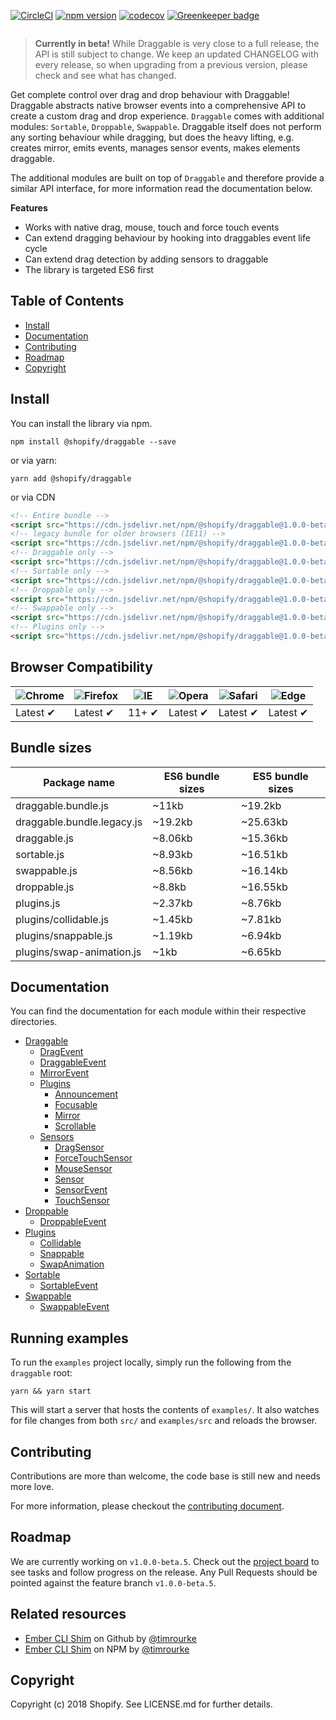 [![CircleCI](https://circleci.com/gh/Shopify/draggable/tree/master.svg?style=shield)](https://circleci.com/gh/Shopify/draggable/tree/master)
[![npm version](https://badge.fury.io/js/%40shopify%2Fdraggable.svg)](https://badge.fury.io/js/%40shopify%2Fdraggable)
[![codecov](https://codecov.io/gh/Shopify/draggable/branch/v1.0.0-beta.5/graph/badge.svg)](https://codecov.io/gh/Shopify/draggable)
[![Greenkeeper badge](https://badges.greenkeeper.io/Shopify/draggable.svg)](https://greenkeeper.io/)

<a href="https://shopify.github.io/draggable" title="Visit Draggable website">
  <img src="https://user-images.githubusercontent.com/643944/35602291-99e2c56e-0605-11e8-847f-95f1f6be1610.jpg" alt="">
</a>

> **Currently in beta!** While Draggable is very close to a full release, the API is still subject to change. We keep an updated CHANGELOG with every release, so when upgrading from a previous version, please check and see what has changed.

Get complete control over drag and drop behaviour with Draggable! Draggable abstracts
native browser events into a comprehensive API to create a custom drag and drop experience.
`Draggable` comes with additional modules: `Sortable`, `Droppable`, `Swappable`. Draggable
itself does not perform any sorting behaviour while dragging, but does the heavy lifting, e.g.
creates mirror, emits events, manages sensor events, makes elements draggable.

The additional modules are built on top of `Draggable` and therefore provide a similar API
interface, for more information read the documentation below.

**Features**

* Works with native drag, mouse, touch and force touch events
* Can extend dragging behaviour by hooking into draggables event life cycle
* Can extend drag detection by adding sensors to draggable
* The library is targeted ES6 first

## Table of Contents

* [Install](#install)
* [Documentation](#documentation)
* [Contributing](#contributing)
* [Roadmap](#roadmap)
* [Copyright](#copyright)

## Install

You can install the library via npm.

```
npm install @shopify/draggable --save
```

or via yarn:

```
yarn add @shopify/draggable
```

or via CDN

```html
<!-- Entire bundle -->
<script src="https://cdn.jsdelivr.net/npm/@shopify/draggable@1.0.0-beta.5/lib/draggable.bundle.js"></script>
<!-- legacy bundle for older browsers (IE11) -->
<script src="https://cdn.jsdelivr.net/npm/@shopify/draggable@1.0.0-beta.5/lib/draggable.bundle.legacy.js"></script>
<!-- Draggable only -->
<script src="https://cdn.jsdelivr.net/npm/@shopify/draggable@1.0.0-beta.5/lib/draggable.js"></script>
<!-- Sortable only -->
<script src="https://cdn.jsdelivr.net/npm/@shopify/draggable@1.0.0-beta.5/lib/sortable.js"></script>
<!-- Droppable only -->
<script src="https://cdn.jsdelivr.net/npm/@shopify/draggable@1.0.0-beta.5/lib/droppable.js"></script>
<!-- Swappable only -->
<script src="https://cdn.jsdelivr.net/npm/@shopify/draggable@1.0.0-beta.5/lib/swappable.js"></script>
<!-- Plugins only -->
<script src="https://cdn.jsdelivr.net/npm/@shopify/draggable@1.0.0-beta.5/lib/plugins.js"></script>
```

## Browser Compatibility

| ![Chrome](https://raw.github.com/alrra/browser-logos/master/src/chrome/chrome_48x48.png) | ![Firefox](https://raw.github.com/alrra/browser-logos/master/src/firefox/firefox_48x48.png) | ![IE](https://raw.github.com/alrra/browser-logos/master/src/archive/internet-explorer_9-11/internet-explorer_9-11_48x48.png) | ![Opera](https://raw.github.com/alrra/browser-logos/master/src/opera/opera_48x48.png) | ![Safari](https://raw.github.com/alrra/browser-logos/master/src/safari/safari_48x48.png) | ![Edge](https://raw.github.com/alrra/browser-logos/master/src/edge/edge_48x48.png) |
| ---------------------------------------------------------------------------------------- | ------------------------------------------------------------------------------------------- | ---------------------------------------------------------------------------------------------------------------------------- | ------------------------------------------------------------------------------------- | ---------------------------------------------------------------------------------------- | ---------------------------------------------------------------------------------- |
| Latest ✔                                                                                 | Latest ✔                                                                                    | 11+ ✔                                                                                                                        | Latest ✔                                                                              | Latest ✔                                                                                 | Latest ✔                                                                           |

## Bundle sizes

| Package name               | ES6 bundle sizes | ES5 bundle sizes |
| -------------------------- | ---------------- | ---------------- |
| draggable.bundle.js        | ~11kb            | ~19.2kb          |
| draggable.bundle.legacy.js | ~19.2kb          | ~25.63kb         |
| draggable.js               | ~8.06kb          | ~15.36kb         |
| sortable.js                | ~8.93kb          | ~16.51kb         |
| swappable.js               | ~8.56kb          | ~16.14kb         |
| droppable.js               | ~8.8kb           | ~16.55kb         |
| plugins.js                 | ~2.37kb          | ~8.76kb          |
| plugins/collidable.js      | ~1.45kb          | ~7.81kb          |
| plugins/snappable.js       | ~1.19kb          | ~6.94kb          |
| plugins/swap-animation.js  | ~1kb             | ~6.65kb          |

## Documentation

You can find the documentation for each module within their respective directories.

* [Draggable](src/Draggable)
  * [DragEvent](src/Draggable/DragEvent)
  * [DraggableEvent](src/Draggable/DraggableEvent)
  * [MirrorEvent](src/Draggable/MirrorEvent)
  * [Plugins](src/Draggable/Plugins)
    * [Announcement](src/Draggable/Plugins/Announcement)
    * [Focusable](src/Draggable/Plugins/Focusable)
    * [Mirror](src/Draggable/Plugins/Mirror)
    * [Scrollable](src/Draggable/Plugins/Scrollable)
  * [Sensors](src/Draggable/Sensors)
    * [DragSensor](src/Draggable/Sensors/DragSensor)
    * [ForceTouchSensor](src/Draggable/Sensors/ForceTouchSensor)
    * [MouseSensor](src/Draggable/Sensors/MouseSensor)
    * [Sensor](src/Draggable/Sensors/Sensor)
    * [SensorEvent](src/Draggable/Sensors/SensorEvent)
    * [TouchSensor](src/Draggable/Sensors/TouchSensor)
* [Droppable](src/Droppable)
  * [DroppableEvent](src/Droppable/DroppableEvent)
* [Plugins](src/Plugins)
  * [Collidable](src/Plugins/Collidable)
  * [Snappable](src/Plugins/Snappable)
  * [SwapAnimation](src/Plugins/SwapAnimation)
* [Sortable](src/Sortable)
  * [SortableEvent](src/Sortable/SortableEvent)
* [Swappable](src/Swappable)
  * [SwappableEvent](src/Swappable/SwappableEvent)

## Running examples

To run the `examples` project locally, simply run the following from the `draggable` root:

```
yarn && yarn start
```

This will start a server that hosts the contents of `examples/`. It also watches for file
changes from both `src/` and `examples/src` and reloads the browser.

## Contributing

Contributions are more than welcome, the code base is still new and needs more love.

For more information, please checkout the [contributing document](https://github.com/Shopify/draggable/blob/master/CONTRIBUTING.md).

## Roadmap

We are currently working on `v1.0.0-beta.5`. Check out the [project board](https://github.com/Shopify/draggable/projects/3) to see tasks and follow progress on the release. Any Pull Requests should be pointed against the feature branch `v1.0.0-beta.5`.

## Related resources

* [Ember CLI Shim](https://github.com/timrourke/ember-cli-shopify-draggable-shim) on Github by [@timrourke](https://github.com/timrourke)
* [Ember CLI Shim](https://www.npmjs.com/package/ember-cli-shopify-draggable-shim) on NPM by [@timrourke](https://github.com/timrourke)

## Copyright

Copyright (c) 2018 Shopify. See LICENSE.md for further details.
